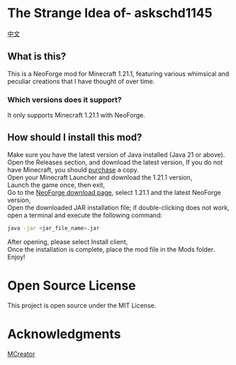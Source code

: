 # The Strange Idea of- askschd1145
[中文](README_cn.md)
## What is this?
This is a NeoForge mod for Minecraft 1.21.1, 
featuring various whimsical and peculiar creations that I have thought of over time.
### Which versions does it support?
It only supports Minecraft 1.21.1 with NeoForge.
## How should I install this mod?
Make sure you have the latest version of Java installed (Java 21 or above).
Open the Releases section, and download the latest version,
If you do not have Minecraft, you should [purchase](https://minecraft.net/) a copy.<br/>
Open your Minecraft Launcher and download the 1.21.1 version,<br/>
Launch the game once, then exit,<br/>
Go to the [NeoForge download page](https://projects.neoforged.net/neoforged/neoforge), select 1.21.1 and the latest NeoForge version,<br/>
Open the downloaded JAR installation file; if double-clicking does not work, open a terminal and execute the following command:<br/>
```bash
java -jar <jar_file_name>.jar
```
After opening, please select Install client,<br/>
Once the installation is complete, place the mod file in the Mods folder.<br/>
Enjoy!
# Open Source License
This project is open source under the MIT License.
# Acknowledgments
[MCreator](https://mcreator.net/)
